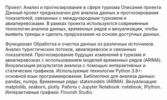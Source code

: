 Проект: Анализ и прогнозирование в сфере туризма
Описание проекта
Данный проект предназначен для анализа данных и прогнозирования показателей, связанных с международным туризмом и авиаперевозками. В рамках проекта используются современные технологии анализа данных, временных рядов и визуализации, чтобы выявить тренды и сделать предсказания на основе доступных данных.

Функционал
Обработка и очистка данных из различных источников.
Анализ туристических потоков, авиаперевозок и связанных показателей.
Прогнозирование будущих изменений в туризме и авиаперевозках с использованием моделей временных рядов (ARIMA).
Визуализация результатов анализа с помощью интерактивных и статических графиков.
Используемые технологии
Python 3.8+: основной язык программирования.
Библиотеки для анализа данных: pandas, numpy.
Временные ряды: statsmodels (ARIMA).
Визуализация: matplotlib, seaborn, plotly.
Работа с Jupyter Notebook: notebook, IPython.
Интерактивные графики: Flourish Studio.
